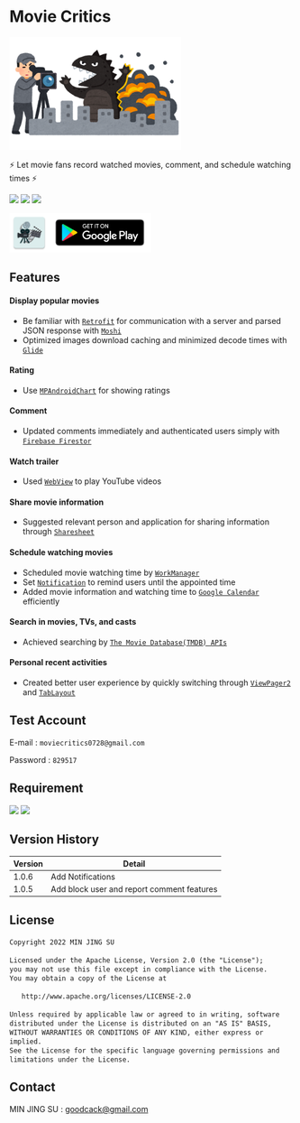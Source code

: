 # Movie Critics
<img src="https://github.com/MIN-JING/MovieCritics/blob/develop/app/src/main/res/drawable/bg_tokusatsu_kaiju.png" height="200" />

:zap: Let movie fans record watched movies, comment, and schedule watching times :zap:

![](https://img.shields.io/badge/build-Kotlin-green) ![](https://img.shields.io/badge/release-v1.0.6-blue) ![](https://img.shields.io/badge/license-Apache_2.0-blue) 

[<img src="https://github.com/MIN-JING/MovieCritics/blob/develop/app/src/main/res/mipmap-xxhdpi/ic_app.png" height="70" /><img src="https://github.com/MIN-JING/MovieCritics/blob/develop/app/src/main/res/drawable/bg_google_play.png" height="70" />](https://play.google.com/store/apps/details?id=com.jim.moviecritics)

## Features
#### Display popular movies
* Be familiar with [`Retrofit`](https://github.com/square/retrofit) for communication with a server and parsed JSON response with [`Moshi`](https://github.com/square/moshi)
* Optimized images download caching and minimized decode times with [`Glide`](https://github.com/bumptech/glide)
#### Rating
* Use [`MPAndroidChart`](https://github.com/PhilJay/MPAndroidChart) for showing ratings
#### Comment
* Updated comments immediately and authenticated users simply with [`Firebase Firestor`](https://firebase.google.com/docs/firestore)
#### Watch trailer
* Used [`WebView`](https://developer.android.com/reference/android/webkit/WebView) to play YouTube videos
#### Share movie information
* Suggested relevant person and application for sharing information through [`Sharesheet`](https://developer.android.com/training/sharing/send)
#### Schedule watching movies
* Scheduled movie watching time by [`WorkManager`](https://developer.android.com/topic/libraries/architecture/workmanager)
* Set [`Notification`](https://developer.android.com/guide/topics/ui/notifiers/notifications) to remind users until the appointed time
* Added movie information and watching time to [`Google Calendar`](https://developer.android.com/guide/topics/providers/calendar-provider) efficiently
#### Search in movies, TVs, and casts
* Achieved searching by [`The Movie Database(TMDB) APIs`](https://developers.themoviedb.org/3/getting-started/introduction)
#### Personal recent activities
* Created better user experience by quickly switching through [`ViewPager2`](https://developer.android.com/training/animation/screen-slide-2) and [`TabLayout`](https://developer.android.com/reference/com/google/android/material/tabs/TabLayout)

## Test Account
E-mail : `moviecritics0728@gmail.com`

Password : `829517`

## Requirement
![](https://img.shields.io/badge/SDK_version-26%2B-orange)
![](https://img.shields.io/badge/Gradle_version-7.2-orange)

## Version History
|    Version    |                    Detail                     |
| ------------- | --------------------------------------------- |
|     1.0.6     |   Add Notifications                           |
|     1.0.5     |   Add block user and report comment features  |

## License
```
Copyright 2022 MIN JING SU

Licensed under the Apache License, Version 2.0 (the "License");
you may not use this file except in compliance with the License.
You may obtain a copy of the License at

   http://www.apache.org/licenses/LICENSE-2.0

Unless required by applicable law or agreed to in writing, software
distributed under the License is distributed on an "AS IS" BASIS,
WITHOUT WARRANTIES OR CONDITIONS OF ANY KIND, either express or implied.
See the License for the specific language governing permissions and
limitations under the License.
```
## Contact
MIN JING SU : goodcack@gmail.com
